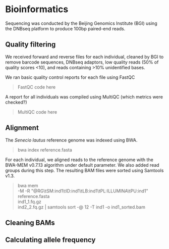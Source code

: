 # Bioinformatics
Sequencing was conducted by the Beijing Genomics Institute (BGI) using the DNBseq platform to produce 100bp paired-end reads.

## Quality filtering
We received forward and reverse files for each individual, cleaned by BGI to remove barcode sequences, DNBseq adaptors, low quality reads (50% of quality scores <10), and reads containing >10% unidentified bases. 

We ran basic quality control reports for each file using FastQC
> FastQC code here

A report for all individuals was compiled using MultiQC (which metrics were checked?)
> MultiQC code here


## Alignment

The *Senecio lautus* reference genome was indexed using BWA.
> bwa index reference.fasta

For each individual, we aligned reads to the reference genome with the BWA-MEM v0.7.13 algorithm under default parameter. We also added read groups during this step. The resulting BAM files were sorted using Samtools v1.3.

> bwa mem \
> -M -R "@RG\tSM:ind1\tID:ind1\tLB:ind1\tPL:ILLUMINA\tPU:ind1" \
        reference.fasta \
        ind1_1.fq.gz \
        ind2_2.fq.gz |
> samtools sort -@ 12 -T ind1 -o ind1_sorted.bam


## Cleaning BAMs

## Calculating allele frequency

